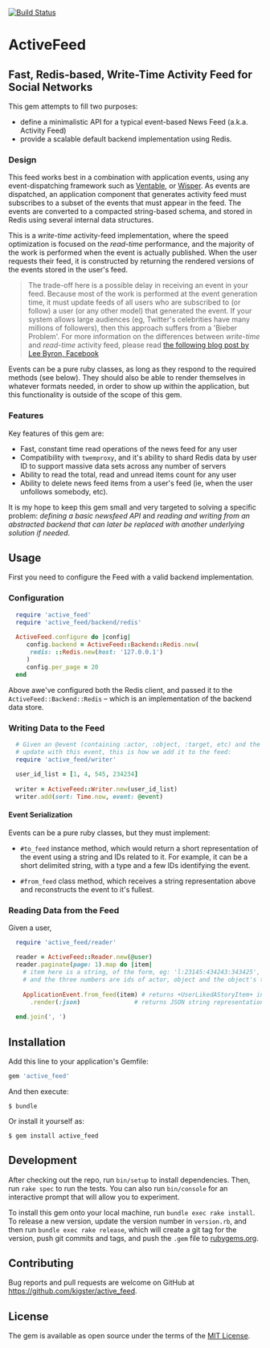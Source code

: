 [![Build Status](https://travis-ci.org/kigster/active_feed.svg?branch=master)](https://travis-ci.org/kigster/active_feed)

# ActiveFeed

## Fast, Redis-based, Write-Time Activity Feed for Social Networks

This gem attempts to fill two purposes:

 * define a minimalistic API for a typical event-based News Feed (a.k.a. Activity Feed)
 * provide a scalable default backend implementation using Redis. 

### Design 

This feed works best in a combination with application events, using any event-dispatching framework such as [Ventable](https://github.com/kigster/ventable), or [Wisper](https://github.com/krisleech/wisper).  As events are dispatched, an application component that generates activity feed must subscribes to a subset of the events that must appear in the feed. The events are converted to a compacted string-based schema, and stored in Redis using several internal data structures. 

This is a _write-time_ activity-feed implementation, where the speed optimization is focused on the _read-time_ performance, and the majority of the work is performed when the event is actually published. When the user requests their feed, it is constructed by returning the rendered versions of the events stored in the user's feed.

> The trade-off here is a possible delay in receiving an event in your feed. Because most of the work is performed at the event generation time, it must update feeds of all users who are subscribed to (or follow) a user (or any other model) that generated the event. If your system allows large audiences (eg, Twitter's celebrities have many millions of followers), then this approach suffers from a 'Bieber Problem'. For more information on the differences between _write-time_ and _read-time_ activity feed, please read [the following blog post by Lee Byron, Facebook](https://hashnode.com/post/architecture-how-would-you-go-about-building-an-activity-feed-like-facebook-cioe6ea7q017aru53phul68t1/answer/ciol0lbaa02q52s530vfqea0t)

Events can be a pure ruby classes, as long as they respond to the required methods (see below). They should also be able to render themselves in whatever formats needed, in order to show up within the application, but this functionality is outside of the scope of this gem.

### Features

Key features of this gem are:

 * Fast, constant time read operations of the news feed for any user
 * Compatibility with `twemproxy`, and it's ability to shard Redis data by user ID to support massive data sets across any number of servers
 * Ability to read the total, read and unread items count for any user
 * Ability to delete news feed items from a user's feed (ie, when the user unfollows somebody, etc).

It is my hope to keep this gem small and very targeted to solving a specific problem: _defining a basic newsfeed API_ and _reading and writing from an abstracted backend that can later be replaced with another underlying solution if needed_.
 
## Usage

First you need to configure the Feed with a valid backend implementation.

### Configuration

```ruby
  require 'active_feed'
  require 'active_feed/backend/redis'
  
  ActiveFeed.configure do |config|
     config.backend = ActiveFeed::Backend::Redis.new(
      redis: ::Redis.new(host: '127.0.0.1')      
     )
     config.per_page = 20
  end
```

Above awe've configured both the Redis client, and passed it to the `ActiveFeed::Backend::Redis` – which is an implementation of the backend data store.

### Writing Data to the Feed
 
```ruby
  # Given an @event (containing :actor, :object, :target, etc) and the list of users to 
  # update with this event, this is how we add it to the feed:
  require 'active_feed/writer'
  
  user_id_list = [1, 4, 545, 234234]
  
  writer = ActiveFeed::Writer.new(user_id_list)
  writer.add(sort: Time.now, event: @event)
```

#### Event Serialization

Events can be a pure ruby classes, but they must implement:

 * `#to_feed` instance method, which would return a short representation of the event using a string and IDs related to it. For example, it can be a short delimited string, with a type and a few IDs identifying the event.
 
 * `#from_feed` class method, which receives a string representation above and reconstructs the event to it's fullest.
 
### Reading Data from the Feed

Given a user,

```ruby
  require 'active_feed/reader'

  reader = ActiveFeed::Reader.new(@user)
  reader.paginate(page: 1).map do |item|
    # item here is a string, of the form, eg: 'l:23145:434243:343425', where l = like
    # and the three numbers are ids of actor, object and the object's target.
    
    ApplicationEvent.from_feed(item) # returns +UserLikedAStoryItem+ instance
      .render(:json)               # returns JSON string representation of the news feed item
         
  end.join(', ')

```

## Installation

Add this line to your application's Gemfile:

```ruby
gem 'active_feed'
```

And then execute:

    $ bundle

Or install it yourself as:

    $ gem install active_feed


## Development

After checking out the repo, run `bin/setup` to install dependencies. Then, run `rake spec` to run the tests. You can also run `bin/console` for an interactive prompt that will allow you to experiment.

To install this gem onto your local machine, run `bundle exec rake install`. To release a new version, update the version number in `version.rb`, and then run `bundle exec rake release`, which will create a git tag for the version, push git commits and tags, and push the `.gem` file to [rubygems.org](https://rubygems.org).

## Contributing

Bug reports and pull requests are welcome on GitHub at https://github.com/kigster/active_feed.


## License

The gem is available as open source under the terms of the [MIT License](http://opensource.org/licenses/MIT).

